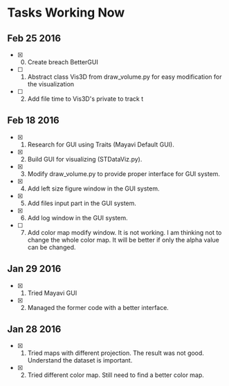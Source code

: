 # Tasks Working Now

## Feb 25 2016
- [x] 0. Create breach BetterGUI
- [ ] 1. Abstract class Vis3D from draw_volume.py for easy modification for the visualization
- [ ] 2. Add file time to Vis3D's private to track t

## Feb 18 2016
- [x] 1. Research for GUI using Traits (Mayavi Default GUI).
- [x] 2. Build GUI for visualizing (STDataViz.py).
- [x] 3. Modify draw_volume.py to provide proper interface for GUI system.
- [x] 4. Add left size figure window in the GUI system.
- [x] 5. Add files input part in the GUI system.
- [x] 6. Add log window in the GUI system.
- [ ] 7. Add color map modify window. It is not working. I am thinking not to change the whole color map. It will be better if only the alpha value can be changed.

## Jan 29 2016
- [x] 1. Tried Mayavi GUI
- [x] 2. Managed the former code with a better interface.

## Jan 28 2016
- [x] 1. Tried maps with different projection. The result was not good. Understand the dataset is important.
- [x] 2. Tried different color map. Still need to find a better color map.

